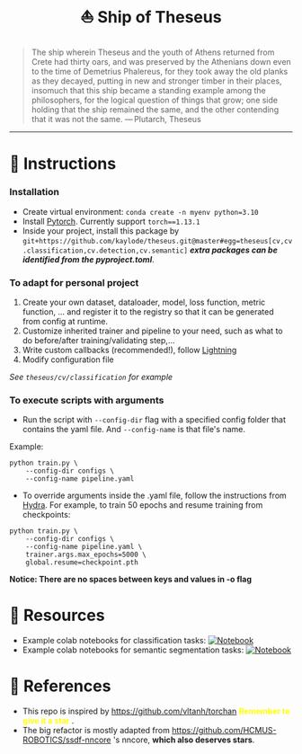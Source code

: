 # <p align="center"> :sailboat: Ship of Theseus </p>

> The ship wherein Theseus and the youth of Athens returned from Crete had thirty oars, and was preserved by the Athenians down even to the time of Demetrius Phalereus, for they took away the old planks as they decayed, putting in new and stronger timber in their places, insomuch that this ship became a standing example among the philosophers, for the logical question of things that grow; one side holding that the ship remained the same, and the other contending that it was not the same.
> — Plutarch, Theseus

-------------------------------------------------------


# :pencil: Instructions

### Installation
- Create virtual environment: `conda create -n myenv python=3.10`
- Install [Pytorch](https://pytorch.org/). Currently support `torch==1.13.1`
- Inside your project, install this package by `git+https://github.com/kaylode/theseus.git@master#egg=theseus[cv,cv.classification,cv.detection,cv.semantic]`
***extra packages can be identified from the pyproject.toml***.

### To adapt for personal project
1. Create your own dataset, dataloader, model, loss function, metric function, ... and register it to the registry so that it can be generated from config at runtime.
2. Customize inherited trainer and pipeline to your need, such as what to do before/after training/validating step,...
3. Write custom callbacks (recommended!), follow [Lightning](https://lightning.ai/docs/pytorch/latest/)
4. Modify configuration file

*See ```theseus/cv/classification``` for example*

### To execute scripts with arguments
- Run the script with `--config-dir` flag with a specified config folder that contains the yaml file. And `--config-name` is that file's name.

Example:
```
python train.py \
    --config-dir configs \
    --config-name pipeline.yaml
```

- To override arguments inside the .yaml file, follow the instructions from [Hydra](https://hydra.cc/docs/intro/). For example, to train 50 epochs and resume training from checkpoints:

```
python train.py \
    --config-dir configs \
    --config-name pipeline.yaml \
    trainer.args.max_epochs=5000 \
    global.resume=checkpoint.pth
```
**Notice: There are no spaces between keys and values in -o flag**


# :school_satchel: Resources
- Example colab notebooks for classification tasks: [![Notebook](https://colab.research.google.com/assets/colab-badge.svg)](https://colab.research.google.com/drive/1mZmT1B5zI1j_0w1MbP-kq8_Tbcx_tIFq?usp=sharing)
- Example colab notebooks for semantic segmentation tasks: [![Notebook](https://colab.research.google.com/assets/colab-badge.svg)](https://colab.research.google.com/drive/1VlR1JolMmEX2OtNLvzfnHhHAfI4lJ-Qo?usp=sharing)

# :blue_book: References
- This repo is inspired by https://github.com/vltanh/torchan <span style="color:yellow"> **Remember to give it a star** </span>.
- The big refactor is mostly adapted from https://github.com/HCMUS-ROBOTICS/ssdf-nncore 's nncore, **which also deserves stars**.

